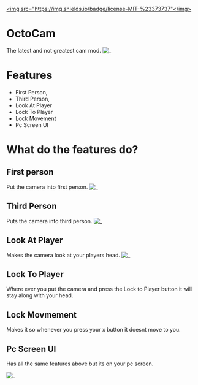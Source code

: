 <a href="https://github.com/OctoBurr/OctoCam/LICENSE"><img src="https://img.shields.io/badge/license-MIT-%23373737"</img></a>
# OctoCam
The latest and not greatest cam mod.
![ _ ](https://github.com/OctoBurr/OctoCam/assets/132259285/3ec32b9c-9702-470d-8204-b18af8566339)



# Features
* First Person,
* Third Person,
* Look At Player
* Lock To Player
* Lock Movement
* Pc Screen UI

# What do the features do?
## First person
Put the camera into first person.
![ _ ](https://github.com/OctoBurr/OctoCam/assets/132259285/b8889080-d4fb-4245-a873-215263ef9454)


## Third Person
Puts the camera into third person.
![ _ ](https://github.com/OctoBurr/OctoCam/assets/132259285/92606bd1-6a2c-42b5-aae6-177cd70bffc2)


## Look At Player
Makes the camera look at your players head.
![ _ ](https://github.com/OctoBurr/OctoCam/assets/132259285/acfc0f3f-1e0a-4ee0-a799-a32cc18ca816)



## Lock To Player
Where ever you put the camera and press the Lock to Player button it will stay along with your head.

## Lock Movmement
Makes it so whenever you press your x button it doesnt move to you.


## Pc Screen UI
Has all the same features above but its on your pc screen.

![ _ ](https://github.com/OctoBurr/OctoCam/assets/132259285/553c9b27-a8ff-43d0-a0ef-3713bca4120f)
